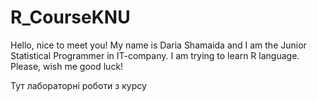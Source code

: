 # R_CourseKNU

 Hello, nice to meet you!
 My name is Daria Shamaida and I am the Junior Statistical Programmer in IT-company. 
 I am trying to learn R language. 
 Please, wish me good luck!

Тут лабораторні роботи з курсу
